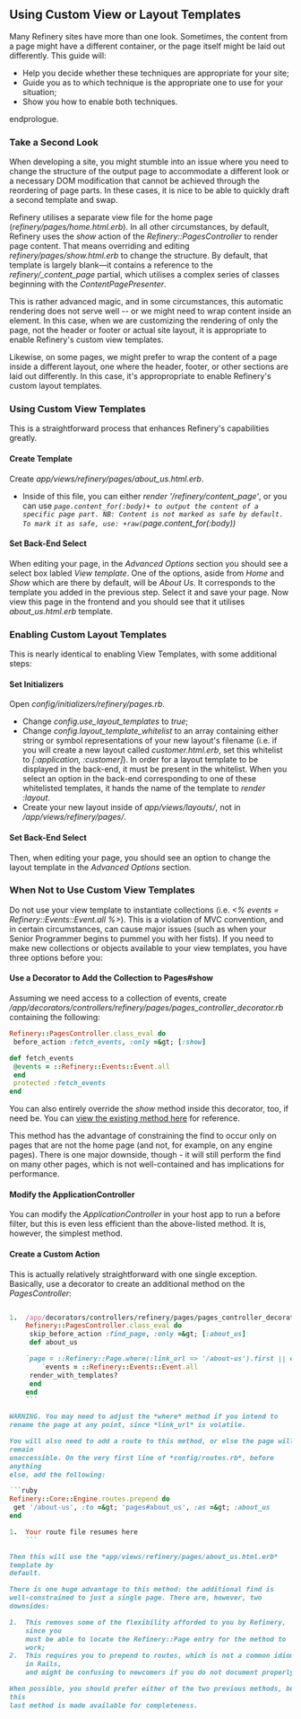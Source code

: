 Using Custom View or Layout Templates
-------------------------------------

Many Refinery sites have more than one look. Sometimes, the content from
a page
might have a different container, or the page itself might be laid out
differently. This guide will:

-   Help you decide whether these techniques are appropriate for your
    site;
-   Guide you as to which technique is the appropriate one to use for
    your
    situation;
-   Show you how to enable both techniques.

endprologue.

### Take a Second Look

When developing a site, you might stumble into an issue where you need
to change
the structure of the output page to accommodate a different look or a
necessary
DOM modification that cannot be achieved through the reordering of page
parts.
In these cases, it is nice to be able to quickly draft a second template
and
swap.

Refinery utilises a separate view file for the home page
(*refinery/pages/home.html.erb*). In all other circumstances, by
default,
Refinery uses the *show* action of the *Refinery::PagesController* to
render
page content. That means overriding and editing
*refinery/pages/show.html.erb*
to change the structure. By default, that template is largely
blank&mdash;it
contains a reference to the *refinery/_content_page* partial, which
utilises a
complex series of classes beginning with the *ContentPagePresenter*.

This is rather advanced magic, and in some circumstances, this
automatic
rendering does not serve well -- or we might need to wrap content inside
an
element. In this case, when we are customizing the rendering of only the
page,
not the header or footer or actual site layout, it is appropriate to
enable
Refinery's custom view templates.

Likewise, on some pages, we might prefer to wrap the content of a page
inside a
different layout, one where the header, footer, or other sections are
laid out
differently. In this case, it's appropropriate to enable Refinery's
custom
layout templates.

### Using Custom View Templates

This is a straightforward process that enhances Refinery's capabilities
greatly.

#### Create Template

Create *app/views/refinery/pages/about_us.html.erb*.

-   Inside of this file, you can either *render
    '/refinery/content_page'*, or you
    can use
    *`page.content_for(:body)+ to output the content of a specific page part.
    NB: Content is not marked as safe by default. To mark it as safe, use: +raw(`page.content_for(:body))*

#### Set Back-End Select

When editing your page, in the *Advanced Options* section you should see
a
select box labled *View template*. One of the options, aside from *Home*
and *Show*
which are there by default, will be *About Us*. It corresponds to the
template
you added in the previous step. Select it and save your page. Now view
this
page in the frontend and you should see that it utilises
*about_us.html.erb*
template.

### Enabling Custom Layout Templates

This is nearly identical to enabling View Templates, with some
additional steps:

#### Set Initializers

Open *config/initializers/refinery/pages.rb*.

-   Change *config.use_layout_templates* to *true*;
-   Change *config.layout_template_whitelist* to an array containing
    either string or
    symbol representations of your new layout's filename (i.e. if you
    will create a
    new layout called *customer.html.erb*, set this whitelist to
    *[:application, :customer]*). In
    order for a layout template to be displayed in the back-end, it must
    be present in
    the whitelist. When you select an option in the back-end
    corresponding to one of
    these whitelisted templates, it hands the name of the template to
    *render :layout*.
-   Create your new layout inside of *app/views/layouts/*, not in
    */app/views/refinery/pages/*.

#### Set Back-End Select

Then, when editing your page, you should see an option to change the
layout template in
the *Advanced Options* section.

### When Not to Use Custom View Templates

Do not use your view template to instantiate collections
(i.e. *<% events = Refinery::Events::Event.all %>*). This is a violation
of MVC
convention, and in certain circumstances, can cause major issues (such
as when
your Senior Programmer begins to pummel you with her fists). If you need
to make
new collections or objects available to your view templates, you have
three
options before you:

#### Use a Decorator to Add the Collection to Pages#show

Assuming we need access to a collection of events, create
*/app/decorators/controllers/refinery/pages/pages_controller_decorator.rb*
containing the following:

```ruby
Refinery::PagesController.class_eval do
 before_action :fetch_events, :only =&gt; [:show]

def fetch_events
 @events = ::Refinery::Events::Event.all
 end
 protected :fetch_events
end
```

You can also entirely override the *show* method inside this decorator,
too, if
need be. You can [view the existing method
here](https://github.com/refinery/refinerycms/blob/master/pages/app/controllers/refinery/pages_controller.rb#L23-39)
for reference.

This method has the advantage of constraining the find to occur only on
pages
that are not the home page (and not, for example, on any engine pages).
There
is one major downside, though - it will still perform the find on many
other
pages, which is not well-contained and has implications for performance.

#### Modify the ApplicationController

You can modify the *ApplicationController* in your host app to run a
before
filter, but this is even less efficient than the above-listed method. It
is,
however, the simplest method.

#### Create a Custom Action

This is actually relatively straightforward with one single exception.
Basically, use a decorator to create an additional method on the
*PagesController*:

```ruby

1.  /app/decorators/controllers/refinery/pages/pages_controller_decorator.rb
    Refinery::PagesController.class_eval do
     skip_before_action :find_page, :only =&gt; [:about_us]
     def about_us

    `page = ::Refinery::Page.where(:link_url => '/about-us').first || error_404
        `events = ::Refinery::Events::Event.all
     render_with_templates?
     end
    end
    ```

WARNING. You may need to adjust the *where* method if you intend to
rename the page at any point, since *link_url* is volatile.

You will also need to add a route to this method, or else the page will
remain
unaccessible. On the very first line of *config/routes.rb*, before
anything
else, add the following:

```ruby
Refinery::Core::Engine.routes.prepend do
 get '/about-us', :to =&gt; 'pages#about_us', :as =&gt; :about_us
end

1.  Your route file resumes here
    ```

Then this will use the *app/views/refinery/pages/about_us.html.erb*
template by
default.

There is one huge advantage to this method: the additional find is
well-constrained to just a single page. There are, however, two
downsides:

1.  This removes some of the flexibility afforded to you by Refinery,
    since you
    must be able to locate the Refinery::Page entry for the method to
    work;
2.  This requires you to prepend to routes, which is not a common idiom
    in Rails,
    and might be confusing to newcomers if you do not document properly.

When possible, you should prefer either of the two previous methods, but
this
last method is made available for completeness.
